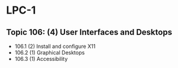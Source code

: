 # LPC-1

## Topic 106: (4) User Interfaces and Desktops

  * 106.1 (2) Install and configure X11
  * 106.2 (1) Graphical Desktops
  * 106.3 (1) Accessibility
